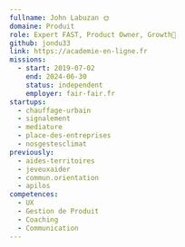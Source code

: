 ```yaml
---
fullname: John Labuzan 🌞
domaine: Produit
role: Expert FAST, Product Owner, Growth🎯
github: jondu33
link: https://academie-en-ligne.fr
missions:
  - start: 2019-07-02
    end: 2024-06-30
    status: independent
    employer: fair-fair.fr
startups:
  - chauffage-urbain
  - signalement
  - mediature
  - place-des-entreprises
  - nosgestesclimat
previously:
  - aides-territoires
  - jeveuxaider
  - commun.orientation
  - apilos
competences:
  - UX
  - Gestion de Produit
  - Coaching
  - Communication
---
```



